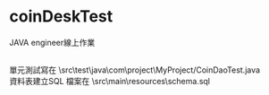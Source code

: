 # coinDeskTest
JAVA engineer線上作業

## 
單元測試寫在 \src\test\java\com\project\MyProject/CoinDaoTest.java<br>
資料表建立SQL 檔案在 \src\main\resources\schema.sql
